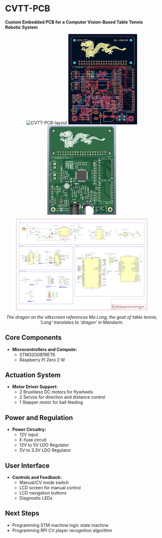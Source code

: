 # CVTT-PCB
**Custom Embedded PCB for a Computer Vision-Based Table Tennis Robotic System**

<div align="center">
  <img src="https://github.com/user-attachments/assets/79edc3c7-3caf-487b-99e9-ea04ce1210a3" alt="CVTT-PCB-layout" width="60%"/>
  <img src="assets/CVTT-PCB-layout.png" alt="CVTT-PCB-layout" width="45%"/>
  <img src="assets/CVTT-PCB-3D.png" alt="CVTT-PCB-3D" width="45%"/>
  <img src="assets/CVTT-sch.png" alt="CVTT-sch" width="90%"/>
</div>

<div align="center">
<em>The dragon on the silkscreen references Ma Long, the goat of table tennis; 'Long' translates to 'dragon' in Mandarin.</em>
</div>

## Core Components

- **Microcontrollers and Compute:**
  - STM32G0B1RET6
  - Raspberry Pi Zero 2 W

## Actuation System

- **Motor Driver Support:**
  - 2 Brushless DC motors for flywheels
  - 2 Servos for direction and distance control
  - 1 Stepper motor for ball feeding

## Power and Regulation

- **Power Circuitry:**
  - 12V input
  - E-fuse circuit
  - 12V to 5V LDO Regulator
  - 5V to 3.3V LDO Regulator

## User Interface

- **Controls and Feedback:**
  - Manual/CV mode switch
  - LCD screen for manual control
  - LCD navigation buttons
  - Diagnostic LEDs
 
## Next Steps
- Programming STM machine logic state machine
- Programming RPI CV player recognition algorithm
